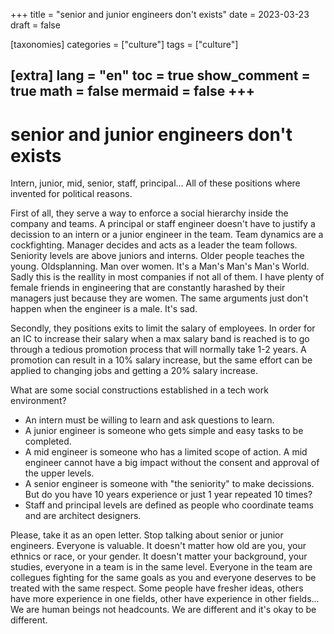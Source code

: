 +++
title = "senior and junior engineers don't exists"
date = 2023-03-23
draft = false

[taxonomies]
categories = ["culture"]
tags = ["culture"]

[extra]
lang = "en"
toc = true
show_comment = true
math = false
mermaid = false
+++
---

# senior and junior engineers don't exists

Intern, junior, mid, senior, staff, principal... All of these positions where invented for political reasons. 

First of all, they serve a way to enforce a social hierarchy inside the company and teams. A principal or staff engineer doesn't have to justify a decission to an intern or a junior engineer in the team. Team dynamics are a cockfighting. Manager decides and acts as a leader the team follows. Seniority levels are above juniors and interns. Older people teaches the young. Oldsplanning. Man over women. It's a Man's Man's Man's World. Sadly this is the reallity in most companies if not all of them. I have plenty of female friends in engineering that are constantly harashed by their managers just because they are women. The same arguments just don't happen when the engineer is a male. It's sad.

Secondly, they positions exits to limit the salary of employees. In order for an IC to increase their salary when a max salary band is reached is to go through a tedious promotion process that will normally take 1-2 years. A promotion can result in a 10% salary increase, but the same effort can be applied to changing jobs and getting a 20% salary increase.

What are some social constructions established in a tech work environment?

- An intern must be willing to learn and ask questions to learn.
- A junior engineer is someone who gets simple and easy tasks to be completed.
- A mid engineer is someone who has a limited scope of action. A mid engineer cannot have a big impact without the consent and approval of the upper levels.
- A senior engineer is someone with "the seniority" to make decissions. But do you have 10 years experience or just 1 year repeated 10 times?
- Staff and principal levels are defined as people who coordinate teams and are architect designers.

Please, take it as an open letter. Stop talking about senior or junior engineers. Everyone is valuable. It doesn't matter how old are you, your ethnics or race, or your gender. It doesn't matter your background, your studies, everyone in a team is in the same level. Everyone in the team are collegues fighting for the same goals as you and everyone deserves to be treated with the same respect. Some people have fresher ideas, others have more experience in one fields, other have experience in other fields... We are human beings not headcounts. We are different and it's okay to be different.